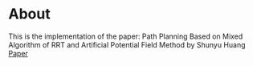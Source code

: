 # About
This is the implementation of the paper:
Path Planning Based on Mixed Algorithm of RRT and Artificial Potential Field Method 
by Shunyu Huang
[Paper](https://ieeexplore.ieee.org/document/9570910)

